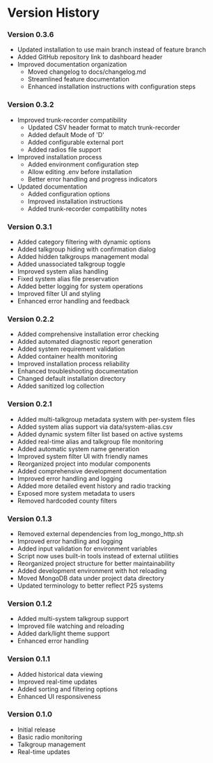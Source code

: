 # Version History

### Version 0.3.6
- Updated installation to use main branch instead of feature branch
- Added GitHub repository link to dashboard header
- Improved documentation organization
  - Moved changelog to docs/changelog.md
  - Streamlined feature documentation
  - Enhanced installation instructions with configuration steps

### Version 0.3.2
- Improved trunk-recorder compatibility
  - Updated CSV header format to match trunk-recorder
  - Added default Mode of 'D'
  - Added configurable external port
  - Added radios file support
- Improved installation process
  - Added environment configuration step
  - Allow editing .env before installation
  - Better error handling and progress indicators
- Updated documentation
  - Added configuration options
  - Improved installation instructions
  - Added trunk-recorder compatibility notes

### Version 0.3.1
- Added category filtering with dynamic options
- Added talkgroup hiding with confirmation dialog
- Added hidden talkgroups management modal
- Added unassociated talkgroup toggle
- Improved system alias handling
- Fixed system alias file preservation
- Added better logging for system operations
- Improved filter UI and styling
- Enhanced error handling and feedback

### Version 0.2.2
- Added comprehensive installation error checking
- Added automated diagnostic report generation
- Added system requirement validation
- Added container health monitoring
- Improved installation process reliability
- Enhanced troubleshooting documentation
- Changed default installation directory
- Added sanitized log collection

### Version 0.2.1
- Added multi-talkgroup metadata system with per-system files
- Added system alias support via data/system-alias.csv
- Added dynamic system filter list based on active systems
- Added real-time alias and talkgroup file monitoring
- Added automatic system name generation
- Improved system filter UI with friendly names
- Reorganized project into modular components
- Added comprehensive development documentation
- Improved error handling and logging
- Added more detailed event history and radio tracking
- Exposed more system metadata to users
- Removed hardcoded county filters

### Version 0.1.3
- Removed external dependencies from log_mongo_http.sh
- Improved error handling and logging
- Added input validation for environment variables
- Script now uses built-in tools instead of external utilities
- Reorganized project structure for better maintainability
- Added development environment with hot reloading
- Moved MongoDB data under project data directory
- Updated terminology to better reflect P25 systems

### Version 0.1.2
- Added multi-system talkgroup support
- Improved file watching and reloading
- Added dark/light theme support
- Enhanced error handling

### Version 0.1.1
- Added historical data viewing
- Improved real-time updates
- Added sorting and filtering options
- Enhanced UI responsiveness

### Version 0.1.0
- Initial release
- Basic radio monitoring
- Talkgroup management
- Real-time updates
